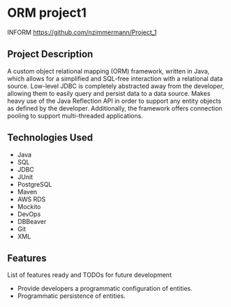 # ORM project1

INFORM
https://github.com/nzimmermann/Project_1


## Project Description

A custom object relational mapping (ORM) framework, written in Java, which allows for a simplified and SQL-free interaction with a relational data source. Low-level JDBC is completely abstracted away from the developer, allowing them to easily query and persist data to a data source. Makes heavy use of the Java Reflection API in order to support any entity objects as defined by the developer. Additionally, the framework offers connection pooling to support multi-threaded applications.

## Technologies Used

* Java 
* SQL 
* JDBC
* JUnit
* PostgreSQL 
* Maven 
* AWS RDS
* Mockito 
* DevOps
* DBBeaver
* Git
* XML

## Features

List of features ready and TODOs for future development
* Provide developers a programmatic configuration of entities.
* Programmatic persistence of entities.
